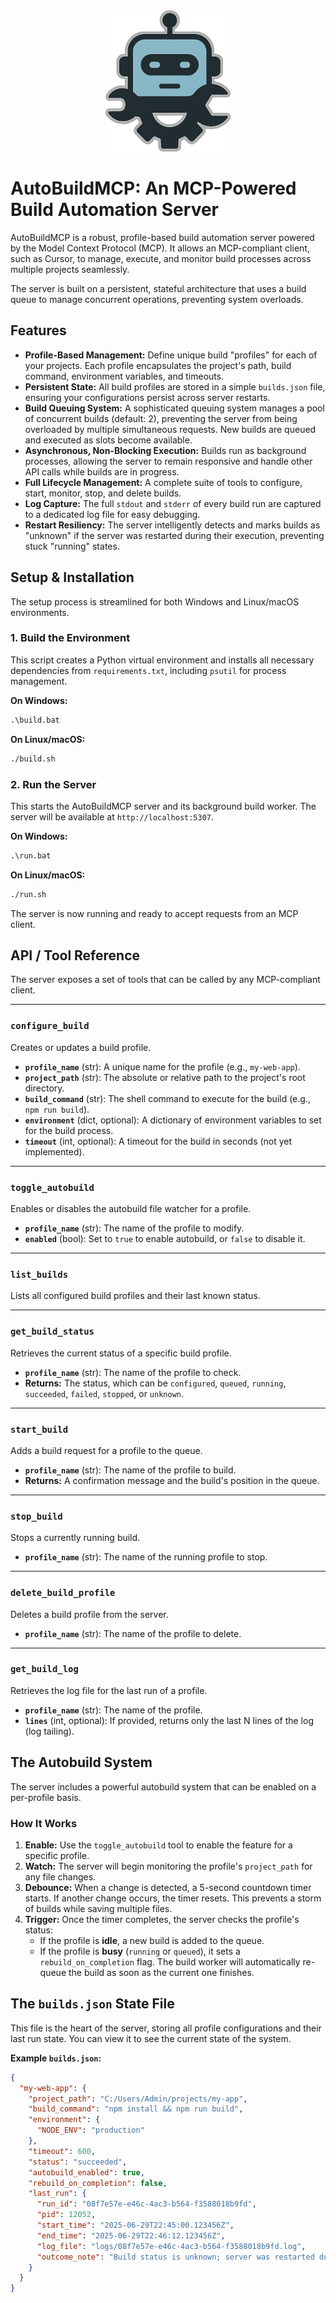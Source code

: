 <div align="center">
  <img src="logo.png" alt="AutoBuildMCP Logo" width="200"/>
</div>

# AutoBuildMCP: An MCP-Powered Build Automation Server

AutoBuildMCP is a robust, profile-based build automation server powered by the Model Context Protocol (MCP). It allows an MCP-compliant client, such as Cursor, to manage, execute, and monitor build processes across multiple projects seamlessly.

The server is built on a persistent, stateful architecture that uses a build queue to manage concurrent operations, preventing system overloads.

## Features

- **Profile-Based Management:** Define unique build "profiles" for each of your projects. Each profile encapsulates the project's path, build command, environment variables, and timeouts.
- **Persistent State:** All build profiles are stored in a simple `builds.json` file, ensuring your configurations persist across server restarts.
- **Build Queuing System:** A sophisticated queuing system manages a pool of concurrent builds (default: 2), preventing the server from being overloaded by multiple simultaneous requests. New builds are queued and executed as slots become available.
- **Asynchronous, Non-Blocking Execution:** Builds run as background processes, allowing the server to remain responsive and handle other API calls while builds are in progress.
- **Full Lifecycle Management:** A complete suite of tools to configure, start, monitor, stop, and delete builds.
- **Log Capture:** The full `stdout` and `stderr` of every build run are captured to a dedicated log file for easy debugging.
- **Restart Resiliency:** The server intelligently detects and marks builds as "unknown" if the server was restarted during their execution, preventing stuck "running" states.

## Setup & Installation

The setup process is streamlined for both Windows and Linux/macOS environments.

### 1. Build the Environment

This script creates a Python virtual environment and installs all necessary dependencies from `requirements.txt`, including `psutil` for process management.

**On Windows:**
```cmd
.\build.bat
```

**On Linux/macOS:**
```bash
./build.sh
```

### 2. Run the Server

This starts the AutoBuildMCP server and its background build worker. The server will be available at `http://localhost:5307`.

**On Windows:**
```cmd
.\run.bat
```

**On Linux/macOS:**
```bash
./run.sh
```
The server is now running and ready to accept requests from an MCP client.

## API / Tool Reference

The server exposes a set of tools that can be called by any MCP-compliant client.

---

### `configure_build`
Creates or updates a build profile.

- **`profile_name`** (str): A unique name for the profile (e.g., `my-web-app`).
- **`project_path`** (str): The absolute or relative path to the project's root directory.
- **`build_command`** (str): The shell command to execute for the build (e.g., `npm run build`).
- **`environment`** (dict, optional): A dictionary of environment variables to set for the build process.
- **`timeout`** (int, optional): A timeout for the build in seconds (not yet implemented).

---

### `toggle_autobuild`
Enables or disables the autobuild file watcher for a profile.
- **`profile_name`** (str): The name of the profile to modify.
- **`enabled`** (bool): Set to `true` to enable autobuild, or `false` to disable it.

---

### `list_builds`
Lists all configured build profiles and their last known status.

---

### `get_build_status`
Retrieves the current status of a specific build profile.
- **`profile_name`** (str): The name of the profile to check.
- **Returns:** The status, which can be `configured`, `queued`, `running`, `succeeded`, `failed`, `stopped`, or `unknown`.

---

### `start_build`
Adds a build request for a profile to the queue.
- **`profile_name`** (str): The name of the profile to build.
- **Returns:** A confirmation message and the build's position in the queue.

---

### `stop_build`
Stops a currently running build.
- **`profile_name`** (str): The name of the running profile to stop.

---

### `delete_build_profile`
Deletes a build profile from the server.
- **`profile_name`** (str): The name of the profile to delete.

---

### `get_build_log`
Retrieves the log file for the last run of a profile.
- **`profile_name`** (str): The name of the profile.
- **`lines`** (int, optional): If provided, returns only the last N lines of the log (log tailing).

## The Autobuild System

The server includes a powerful autobuild system that can be enabled on a per-profile basis.

### How It Works
1.  **Enable:** Use the `toggle_autobuild` tool to enable the feature for a specific profile.
2.  **Watch:** The server will begin monitoring the profile's `project_path` for any file changes.
3.  **Debounce:** When a change is detected, a 5-second countdown timer starts. If another change occurs, the timer resets. This prevents a storm of builds while saving multiple files.
4.  **Trigger:** Once the timer completes, the server checks the profile's status:
    - If the profile is **idle**, a new build is added to the queue.
    - If the profile is **busy** (`running` or `queued`), it sets a `rebuild_on_completion` flag. The build worker will automatically re-queue the build as soon as the current one finishes.

## The `builds.json` State File

This file is the heart of the server, storing all profile configurations and their last run state. You can view it to see the current state of the system.

**Example `builds.json`:**
```json
{
  "my-web-app": {
    "project_path": "C:/Users/Admin/projects/my-app",
    "build_command": "npm install && npm run build",
    "environment": {
      "NODE_ENV": "production"
    },
    "timeout": 600,
    "status": "succeeded",
    "autobuild_enabled": true,
    "rebuild_on_completion": false,
    "last_run": {
      "run_id": "08f7e57e-e46c-4ac3-b564-f3588018b9fd",
      "pid": 12052,
      "start_time": "2025-06-29T22:45:00.123456Z",
      "end_time": "2025-06-29T22:46:12.123456Z",
      "log_file": "logs/08f7e57e-e46c-4ac3-b564-f3588018b9fd.log",
      "outcome_note": "Build status is unknown; server was restarted during execution."
    }
  }
}
```

